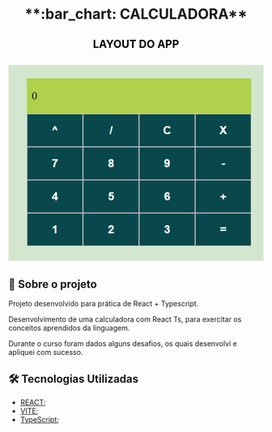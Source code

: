 <h1 align="center"> **:bar_chart: CALCULADORA** </h1>

<h2 align="center" style="color:black"> LAYOUT DO APP</h2>

<h2 align="center"><img alt="layout" src= "https://github.com/angelresende/calculator_react_typeScript/blob/main/layout.PNG" width="600px"></h2>

## 🚀 Sobre o projeto

<p>Projeto desenvolvido para prática de React + Typescript.</p>
<p>Desenvolvimento de uma calculadora com React Ts, para exercitar os conceitos aprendidos da linguagem.</p>
<p>Durante o curso foram dados alguns desafios, os quais desenvolvi e apliquei com sucesso.</p>


## 🛠️ Tecnologias Utilizadas

- [REACT](https://reactjs.org/);
- [VITE](https://vitejs.dev/);
- [TypeScript](https://www.typescriptlang.org/);
